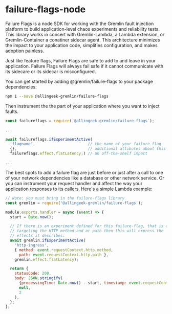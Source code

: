 # failure-flags-node

Failure Flags is a node SDK for working with the Gremlin fault injection platform to build application-level chaos experiments and reliability tests. This library works in concert with Gremlin-Lambda, a Lambda extension, or Gremlin-Container a conatiner sidecar agent. This architecture minimizes the impact to your application code, simplifies configuration, and makes adoption painless.

Just like feature flags, Failure Flags are safe to add to and leave in your application. Failure Flags will always fail safe if it cannot communicate with its sidecare or its sidecar is misconfigured.

You can get started by adding @gremlin/failure-flags to your package dependencies:

```sh
npm i --save @allingeek-gremlin/failure-flags
```

Then instrument the the part of your application where you want to inject faults. 

```js
const failureflags = require(`@allingeek-gremlin/failure-flags`);

...

await failureflags.ifExperimentActive(
  'flagname',                       // the name of your failure flag
  {},                               // additional attibutes about this invocation
  failureflags.effect.flatLatency;) // an off-the-shelf impact

...
```

The best spots to add a failure flag are just before or just after a call to one of your network dependencies like a database or other network service. Or you can instrument your request handler and affect the way your application responses to its callers. Here's a simple Lambda example:

```js
// Note: you must bring in the failure-flags library
const gremlin = require('@allingeek-gremlin/failure-flags');

module.exports.handler = async (event) => {
  start = Date.now();

  // If there is an experiment defined for this failure-flag, that is also
  // targeting the HTTP method and or path then this will express the 
  // effects it describes.
  await gremlin.ifExperimentActive(
    'http-ingress',
    { method: event.requestContext.http.method,
      path: event.requestContext.http.path },
    gremlin.effect.flatLatency);

  return {
    statusCode: 200,
    body: JSON.stringify(
      {processingTime: Date.now() - start, timestamp: event.requestContext.time},
      null,
      2
    ),
  };
};
```

